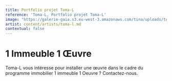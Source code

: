 ```yaml
---
title: Portfolio projet Toma-L
reference: 'Toma-L, Portfolio projet Toma-L'
image: "https://galerie-gaia.s3.eu-west-3.amazonaws.com/tina/uploads/toma-l/GAIÌ\x88A STUDIO FICHE TOMA_page-0001.jpg"
artist: content/artists/toma-l.md
contextual: false
---
```


# 1 Immeuble 1 Œuvre

Toma-L vous intéresse pour installer une œuvre dans le cadre du  programme immobilier 1 immeuble 1 Oeuvre ? Contactez-nous.
